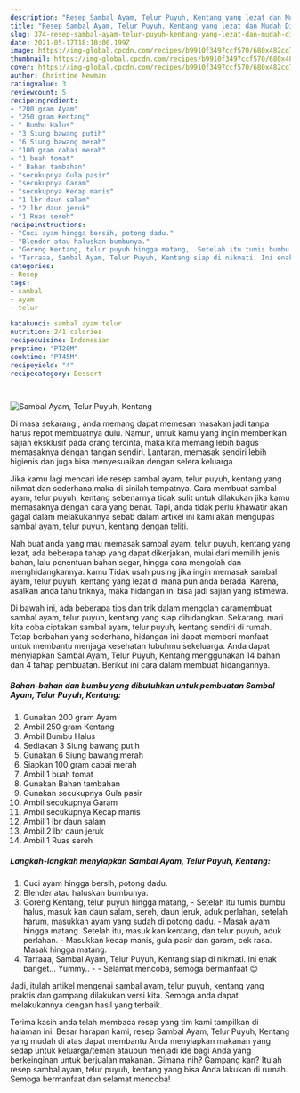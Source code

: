 ```yaml
---
description: "Resep Sambal Ayam, Telur Puyuh, Kentang yang lezat dan Mudah Dibuat"
title: "Resep Sambal Ayam, Telur Puyuh, Kentang yang lezat dan Mudah Dibuat"
slug: 374-resep-sambal-ayam-telur-puyuh-kentang-yang-lezat-dan-mudah-dibuat
date: 2021-05-17T18:10:00.199Z
image: https://img-global.cpcdn.com/recipes/b9910f3497ccf570/680x482cq70/sambal-ayam-telur-puyuh-kentang-foto-resep-utama.jpg
thumbnail: https://img-global.cpcdn.com/recipes/b9910f3497ccf570/680x482cq70/sambal-ayam-telur-puyuh-kentang-foto-resep-utama.jpg
cover: https://img-global.cpcdn.com/recipes/b9910f3497ccf570/680x482cq70/sambal-ayam-telur-puyuh-kentang-foto-resep-utama.jpg
author: Christine Newman
ratingvalue: 3
reviewcount: 5
recipeingredient:
- "200 gram Ayam"
- "250 gram Kentang"
- " Bumbu Halus"
- "3 Siung bawang putih"
- "6 Siung bawang merah"
- "100 gram cabai merah"
- "1 buah tomat"
- " Bahan tambahan"
- "secukupnya Gula pasir"
- "secukupnya Garam"
- "secukupnya Kecap manis"
- "1 lbr daun salam"
- "2 lbr daun jeruk"
- "1 Ruas sereh"
recipeinstructions:
- "Cuci ayam hingga bersih, potong dadu."
- "Blender atau haluskan bumbunya."
- "Goreng Kentang, telur puyuh hingga matang,  Setelah itu tumis bumbu halus, masuk kan daun salam, sereh, daun jeruk, aduk perlahan, setelah harum, masukkan ayam yang sudah di potong dadu. Masak ayam hingga matang. Setelah itu, masuk kan kentang, dan telur puyuh, aduk perlahan. Masukkan kecap manis, gula pasir dan garam, cek rasa. Masak hingga matang."
- "Tarraaa, Sambal Ayam, Telur Puyuh, Kentang siap di nikmati. Ini enak banget... Yummy..  Selamat mencoba, semoga bermanfaat 😊"
categories:
- Resep
tags:
- sambal
- ayam
- telur

katakunci: sambal ayam telur 
nutrition: 241 calories
recipecuisine: Indonesian
preptime: "PT20M"
cooktime: "PT45M"
recipeyield: "4"
recipecategory: Dessert

---
```



![Sambal Ayam, Telur Puyuh, Kentang](https://img-global.cpcdn.com/recipes/b9910f3497ccf570/680x482cq70/sambal-ayam-telur-puyuh-kentang-foto-resep-utama.jpg)

Di masa  sekarang , anda memang dapat memesan masakan jadi tanpa harus repot membuatnya dulu. Namun, untuk kamu yang ingin memberikan sajian eksklusif pada orang tercinta, maka kita memang lebih bagus memasaknya dengan tangan sendiri. Lantaran, memasak sendiri lebih higienis dan juga bisa menyesuaikan dengan selera keluarga.

Jika kamu lagi mencari ide resep sambal ayam, telur puyuh, kentang yang nikmat dan sederhana,maka di sinilah tempatnya. Cara membuat sambal ayam, telur puyuh, kentang  sebenarnya tidak sulit untuk dilakukan jika kamu memasaknya dengan cara yang benar. Tapi, anda tidak perlu khawatir akan gagal dalam melakukannya 
sebab dalam artikel ini kami akan mengupas sambal ayam, telur puyuh, kentang dengan teliti.  



Nah buat anda yang mau memasak sambal ayam, telur puyuh, kentang yang lezat, ada beberapa tahap yang dapat dikerjakan, mulai dari memilih jenis bahan, lalu penentuan bahan segar, hingga cara mengolah dan menghidangkannya. kamu Tidak usah pusing jika ingin memasak sambal ayam, telur puyuh, kentang yang lezat di mana pun anda berada. Karena, asalkan anda  tahu triknya, maka hidangan ini bisa jadi sajian yang istimewa.

Di bawah ini, ada beberapa tips dan trik dalam mengolah caramembuat sambal ayam, telur puyuh, kentang yang siap dihidangkan. Sekarang, mari kita coba ciptakan sambal ayam, telur puyuh, kentang sendiri di rumah. Tetap berbahan yang sederhana, hidangan ini dapat memberi manfaat untuk membantu menjaga kesehatan tubuhmu sekeluarga. Anda dapat menyiapkan Sambal Ayam, Telur Puyuh, Kentang menggunakan 14 bahan dan 4 tahap pembuatan. Berikut ini cara dalam membuat hidangannya.

<!--inarticleads1-->

##### Bahan-bahan dan bumbu yang dibutuhkan untuk pembuatan Sambal Ayam, Telur Puyuh, Kentang:

1. Gunakan 200 gram Ayam
1. Ambil 250 gram Kentang
1. Ambil  Bumbu Halus
1. Sediakan 3 Siung bawang putih
1. Gunakan 6 Siung bawang merah
1. Siapkan 100 gram cabai merah
1. Ambil 1 buah tomat
1. Gunakan  Bahan tambahan
1. Gunakan secukupnya Gula pasir
1. Ambil secukupnya Garam
1. Ambil secukupnya Kecap manis
1. Ambil 1 lbr daun salam
1. Ambil 2 lbr daun jeruk
1. Ambil 1 Ruas sereh




<!--inarticleads2-->

##### Langkah-langkah menyiapkan Sambal Ayam, Telur Puyuh, Kentang:

1. Cuci ayam hingga bersih, potong dadu.
1. Blender atau haluskan bumbunya.
1. Goreng Kentang, telur puyuh hingga matang,  - Setelah itu tumis bumbu halus, masuk kan daun salam, sereh, daun jeruk, aduk perlahan, setelah harum, masukkan ayam yang sudah di potong dadu. - Masak ayam hingga matang. Setelah itu, masuk kan kentang, dan telur puyuh, aduk perlahan. - Masukkan kecap manis, gula pasir dan garam, cek rasa. Masak hingga matang.
1. Tarraaa, Sambal Ayam, Telur Puyuh, Kentang siap di nikmati. Ini enak banget... Yummy.. -  - Selamat mencoba, semoga bermanfaat 😊




Jadi, itulah artikel mengenai  sambal ayam, telur puyuh, kentang  yang praktis dan gampang dilakukan versi kita. Semoga anda dapat melakukannya dengan hasil yang terbaik. 

Terima kasih anda telah membaca resep yang tim kami tampilkan di halaman ini. Besar harapan kami, resep  Sambal Ayam, Telur Puyuh, Kentang yang mudah di atas dapat membantu Anda menyiapkan makanan yang sedap untuk keluarga/teman ataupun menjadi ide bagi Anda yang berkeinginan untuk berjualan makanan. Gimana nih? Gampang kan? Itulah resep sambal ayam, telur puyuh, kentang yang bisa Anda lakukan di rumah. Semoga bermanfaat dan selamat mencoba!

